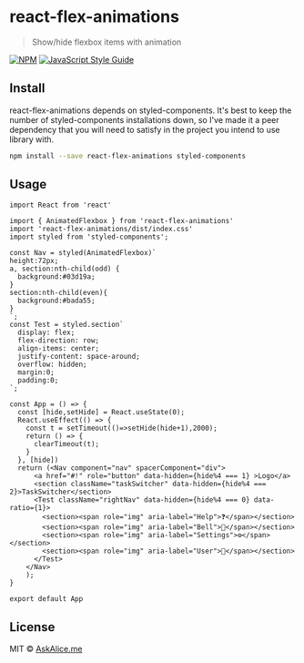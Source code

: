 # react-flex-animations

> Show/hide flexbox items with animation

[![NPM](https://img.shields.io/npm/v/react-flex-animations.svg)](https://www.npmjs.com/package/react-flex-animations) [![JavaScript Style Guide](https://img.shields.io/badge/code_style-standard-brightgreen.svg)](https://standardjs.com)

## Install

react-flex-animations depends on styled-components. It's best to keep the number of styled-components installations down, so I've made it a peer dependency that you will need to satisfy in the project you intend to use library with.

```bash
npm install --save react-flex-animations styled-components
```

## Usage

```tsx
import React from 'react'

import { AnimatedFlexbox } from 'react-flex-animations'
import 'react-flex-animations/dist/index.css'
import styled from 'styled-components';

const Nav = styled(AnimatedFlexbox)`
height:72px;
a, section:nth-child(odd) {
  background:#03d19a;
}
section:nth-child(even){
  background:#bada55;
}
`;
const Test = styled.section`
  display: flex;
  flex-direction: row;
  align-items: center;
  justify-content: space-around;
  overflow: hidden;
  margin:0;
  padding:0;
`;

const App = () => {
  const [hide,setHide] = React.useState(0);
  React.useEffect(() => {
    const t = setTimeout(()=>setHide(hide+1),2000);
    return () => {
      clearTimeout(t);
    }
  }, [hide])
  return (<Nav component="nav" spacerComponent="div">
      <a href="#!" role="button" data-hidden={hide%4 === 1} >Logo</a>
      <section className="taskSwitcher" data-hidden={hide%4 === 2}>TaskSwitcher</section>
      <Test className="rightNav" data-hidden={hide%4 === 0} data-ratio={1}>
        <section><span role="img" aria-label="Help">❓</span></section>
        <section><span role="img" aria-label="Bell">🔔</span></section>
        <section><span role="img" aria-label="Settings">⚙</span></section>
        <section><span role="img" aria-label="User">👤</span></section>
      </Test>
    </Nav>
    );
}

export default App
```

## License

MIT © [AskAlice.me](https://github.com/AskAlice)
